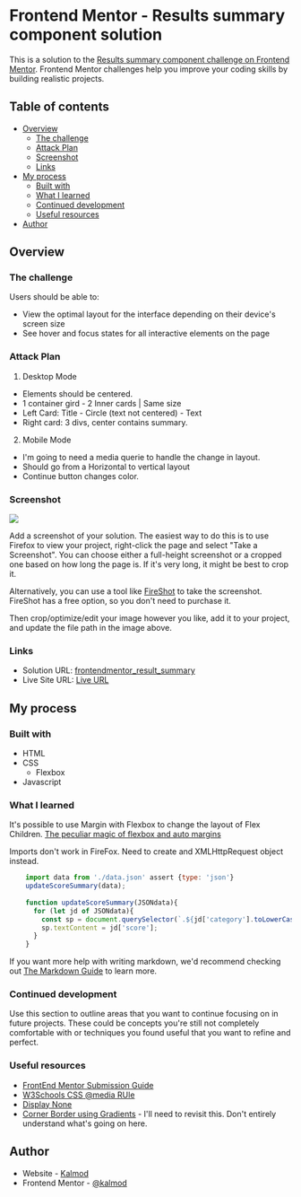 # Frontend Mentor - Results summary component solution

This is a solution to the [Results summary component challenge on Frontend Mentor](https://www.frontendmentor.io/challenges/results-summary-component-CE_K6s0maV). Frontend Mentor challenges help you improve your coding skills by building realistic projects. 

## Table of contents

- [Overview](#overview)
  - [The challenge](#the-challenge)
  - [Attack Plan](#attack-plan)
  - [Screenshot](#screenshot)
  - [Links](#links)
- [My process](#my-process)
  - [Built with](#built-with)
  - [What I learned](#what-i-learned)
  - [Continued development](#continued-development)
  - [Useful resources](#useful-resources)
- [Author](#author)

## Overview

### The challenge

Users should be able to:

- View the optimal layout for the interface depending on their device's screen size
- See hover and focus states for all interactive elements on the page

### Attack Plan
1. Desktop Mode
  - Elements should be centered.
  - 1 container gird - 2 Inner cards | Same size
  - Left Card: Title - Circle (text not centered) - Text
  - Right card: 3 divs, center contains summary.
2. Mobile Mode
  - I'm going to need a media querie to handle the change in layout.
  - Should go from a Horizontal to vertical layout
  - Continue button changes color.


### Screenshot

![](./screenshot.jpg)

Add a screenshot of your solution. The easiest way to do this is to use Firefox to view your project, right-click the page and select "Take a Screenshot". You can choose either a full-height screenshot or a cropped one based on how long the page is. If it's very long, it might be best to crop it.

Alternatively, you can use a tool like [FireShot](https://getfireshot.com/) to take the screenshot. FireShot has a free option, so you don't need to purchase it. 

Then crop/optimize/edit your image however you like, add it to your project, and update the file path in the image above.



### Links

- Solution URL: [frontendmentor_result_summary](https://github.com/kalmod/frontendmentor_result_summary)
- Live Site URL: [Live URL](kalmod.github.io/frontendmentor_result_summary)

## My process

### Built with

- HTML
- CSS
  - Flexbox
- Javascript
### What I learned

It's possible to use Margin with Flexbox to change the layout of Flex Children.
[The peculiar magic of flexbox and auto margins](https://css-tricks.com/the-peculiar-magic-of-flexbox-and-auto-margins/)


Imports don't work in FireFox. Need to create and XMLHttpRequest object instead.
```js
    import data from './data.json' assert {type: 'json'}
    updateScoreSummary(data);
    
    function updateScoreSummary(JSONdata){
      for (let jd of JSONdata){
        const sp = document.querySelector(`.${jd['category'].toLowerCase()} > p:last-child > span:first-child`);
        sp.textContent = jd['score'];
      }
    }
```

If you want more help with writing markdown, we'd recommend checking out [The Markdown Guide](https://www.markdownguide.org/) to learn more.


### Continued development

Use this section to outline areas that you want to continue focusing on in future projects. These could be concepts you're still not completely comfortable with or techniques you found useful that you want to refine and perfect.


### Useful resources

- [FrontEnd Mentor Submission Guide](https://medium.com/frontend-mentor/a-complete-guide-to-submitting-solutions-on-frontend-mentor-ac6384162248)
- [W3Schools CSS @media RUle](https://www.w3schools.com/cssref/css3_pr_mediaquery.php)
- [Display None](https://www.w3schools.com/css/css_display_visibility.asp)
- [Corner Border using Gradients](https://stackoverflow.com/a/61913549) - I'll need to revisit this. Don't entirely understand what's going on here.


## Author

- Website - [Kalmod](https://github.com/kalmod)
- Frontend Mentor - [@kalmod](https://www.frontendmentor.io/profile/kalmod)


